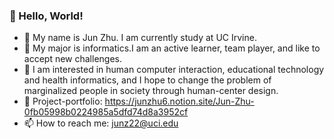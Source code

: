 ### 👋 Hello, World!
- :monocle_face: My name is Jun Zhu. I am currently study at UC Irvine.
- :robot:	My major is informatics.I am an active learner, team player, and like to accept new challenges. 
- :space_invader:	 I am interested in human computer interaction, educational technology and health informatics, and I hope to change the problem of marginalized people in society through human-center design.
- 🚀 Project-portfolio: https://junzhu6.notion.site/Jun-Zhu-0fb05998b0224985a5dfd74d8a3952cf
- 📫 How to reach me: junz22@uci.edu
